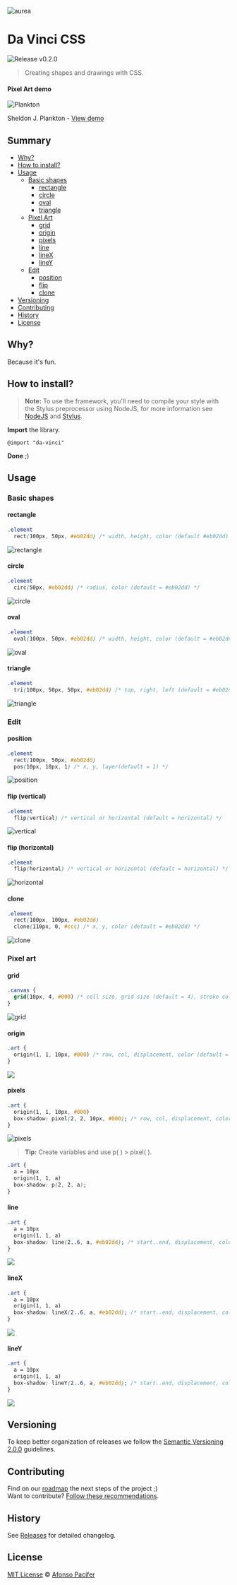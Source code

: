 ![aurea](img/aurea.jpg)

# Da Vinci CSS

![Release v0.2.0](https://img.shields.io/badge/release-v0.2.0-f775ff.svg)

> Creating shapes and drawings with CSS.

#### Pixel Art demo

![Plankton](img/plankton.jpg)

Sheldon J. Plankton -
[View demo](http://afonsopacifer.github.io/da-vinci-css/)

## Summary
- [Why?](#why)
- [How to install?](#how-to-install)
- [Usage](#usage)
  - [Basic shapes](#basic-shapes)
    - [rectangle](#rectangle)
    - [circle](#circle)
    - [oval](#oval)
    - [triangle](#triangle)
  - [Pixel Art](#pixel-art)
    - [grid](#grid)
    - [origin](#origin)
    - [pixels](#pixels)
    - [line](#line)
    - [lineX](#linex)
    - [lineY](#liney)
  - [Edit](#edit)
    - [position](#position)
    - [flip](#flip)
    - [clone](#clone)
- [Versioning](#versioning)
- [Contributing](#contributing)
- [History](#history)
- [License](#license)

## <a name="why"></a> Why?

Because it's fun.

## <a name="how-to-install"></a> How to install?

> **Note:** To use the framework, you'll need to compile your style with the Stylus preprocessor using NodeJS, for more information see [NodeJS](https://nodejs.org/en/) and [Stylus](http://stylus-lang.com/).

**Import** the library.

```
@import "da-vinci"
```

**Done** ;)

## Usage

### Basic shapes

#### rectangle

```css
.element
  rect(100px, 50px, #eb02dd) /* width, height, color (default #eb02dd) */
```

![rectangle](img/rect.jpg)

#### circle

```css
.element
  circ(50px, #eb02dd) /* radius, color (default = #eb02dd) */
```

![circle](img/circle.jpg)

#### oval

```css
.element
  oval(100px, 50px, #eb02dd) /* width, height, color (default = #eb02dd) */
```

![oval](img/oval.jpg)

#### triangle

```css
.element
  tri(100px, 50px, 50px, #eb02dd) /* top, right, left (default = #eb02dd) */
```

![triangle](img/triangle.jpg)

### Edit

#### position

```css
.element
  rect(100px, 50px, #eb02dd)
  pos(10px, 10px, 1) /* x, y, layer(default = 1) */
```

![position](img/position.jpg)

#### flip (vertical)

```css
.element
  flip(vertical) /* vertical or horizontal (default = horizontal) */
```

![vertical](img/vertical.gif)

#### flip (horizontal)

```css
.element
  flip(horizontal) /* vertical or horizontal (default = horizontal) */
```

![horizontal](img/horizontal.gif)

#### clone

```css
.element
  rect(100px, 100px, #eb02dd)
  clone(110px, 0, #ccc) /* x, y, color (default = #eb02dd) */
```

![clone](img/clone.jpg)

### Pixel art

#### grid

```css
.canvas {
  grid(10px, 4, #000) /* cell size, grid size (default = 4), stroke color (default = #000) */
}
```

![grid](img/grid.jpg)

#### origin

```css
.art {
  origin(1, 1, 10px, #000) /* row, col, displacement, color (default = #000) */
}
```

![](img/.jpg)

#### pixels

```css
.art {
  origin(1, 1, 10px, #000)
  box-shadow: pixel(2, 2, 10px, #000); /* row, col, displacement, color (default = #000) */
}
```

![pixels](img/pixels.jpg)

> **Tip:** Create variables and use p( ) > pixel( ).

```css
.art {
  a = 10px
  origin(1, 1, a)
  box-shadow: p(2, 2, a);
}
```

#### line

```css
.art {
  a = 10px
  origin(1, 1, a)
  box-shadow: line(2..6, a, #eb02dd); /* start..end, displacement, color (default = #000) */
}
```

![](img/.jpg)

#### lineX

```css
.art {
  a = 10px
  origin(1, 1, a)
  box-shadow: lineX(2..6, a, #eb02dd); /* start..end, displacement, color (default = #000) */
}
```

![](img/.jpg)

#### lineY

```css
.art {
  a = 10px
  origin(1, 1, a)
  box-shadow: lineY(2..6, a, #eb02dd); /* start..end, displacement, color (default = #000) */
}
```

![](img/.jpg)

## Versioning

To keep better organization of releases we follow the [Semantic Versioning 2.0.0](http://semver.org/) guidelines.

## Contributing
Find on our [roadmap](https://github.com/afonsopacifer/da-vinci-css/issues/1) the next steps of the project ;)
<br>
Want to contribute? [Follow these recommendations](https://github.com/afonsopacifer/da-vinci-css/blob/master/CONTRIBUTING.md).

## History
See [Releases](https://github.com/afonsopacifer/da-vinci-css/releases) for detailed changelog.

## License
[MIT License](https://github.com/afonsopacifer/da-vinci-css/blob/master/LICENSE.md) © [Afonso Pacifer](http://afonsopacifer.com/)
